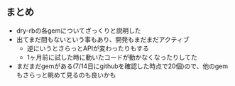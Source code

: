 ## まとめ

* dry-rbの各gemについてざっくりと説明した
* 出てまだ間もないという事もあり、開発もまだまだアクティブ
  * 逆にいうとさらっとAPIが変わったりもする
  * 1ヶ月前に試した時に動いたコードが動かなくなったりしてた
* まだまだgemがある(7/14日にgithubを確認した時点で20個)ので、他のgemもさらっと眺めて見るのも良いかも
